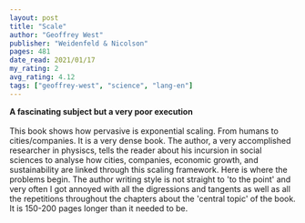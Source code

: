 ```yaml
---
layout: post
title: "Scale"
author: "Geoffrey West"
publisher: "Weidenfeld & Nicolson"
pages: 481
date_read: 2021/01/17
my_rating: 2
avg_rating: 4.12
tags: ["geoffrey-west", "science", "lang-en"]
---
```


<b>A fascinating subject but a very poor execution </b><br/><br/>This book shows how pervasive is exponential scaling. From humans to cities/companies. It is a very dense book. The author, a very accomplished researcher in physiscs, tells the reader about his incursion in social sciences to analyse how cities, companies, economic growth, and sustainability are linked through this scaling framework. Here is where the problems begin. The author writing style is not straight to 'to the point' and very often I got annoyed with all the digressions and tangents as well as all the repetitions throughout the chapters about the 'central topic' of the book. It is 150-200 pages longer than it needed to be.

